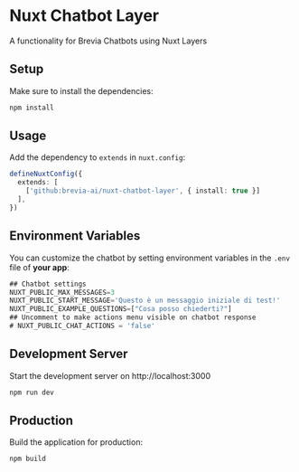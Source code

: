 # Nuxt Chatbot Layer
A functionality for Brevia Chatbots using Nuxt Layers

## Setup

Make sure to install the dependencies:

```bash
npm install
```

## Usage

Add the dependency to `extends` in `nuxt.config`:

```ts
defineNuxtConfig({
  extends: [
    ['github:brevia-ai/nuxt-chatbot-layer', { install: true }]
  ],
})
```

## Environment Variables

You can customize the chatbot by setting environment variables in the `.env` file of **your app**:

```ts
## Chatbot settings
NUXT_PUBLIC_MAX_MESSAGES=3
NUXT_PUBLIC_START_MESSAGE='Questo è un messaggio iniziale di test!'
NUXT_PUBLIC_EXAMPLE_QUESTIONS=["Cosa posso chiederti?"]
## Uncomment to make actions menu visible on chatbot response
# NUXT_PUBLIC_CHAT_ACTIONS = 'false'
```

## Development Server

Start the development server on http://localhost:3000

```bash
npm run dev
```

## Production

Build the application for production:

```bash
npm build
```

